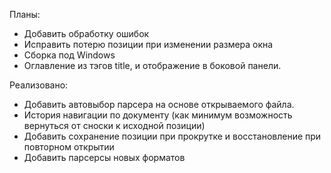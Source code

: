 Планы:

* Добавить обработку ошибок
* Исправить потерю позиции при изменении размера окна
* Сборка под Windows
* Оглавление из тэгов title, и отображение в боковой панели.

Реализовано:
* Добавить автовыбор парсера на основе открываемого файла.
* История навигации по документу (как минимум возможность вернуться от сноски к исходной позиции)
* Добавить сохранение позиции при прокрутке и восстановление при повторном открытии
* Добавить парсерсы новых форматов
